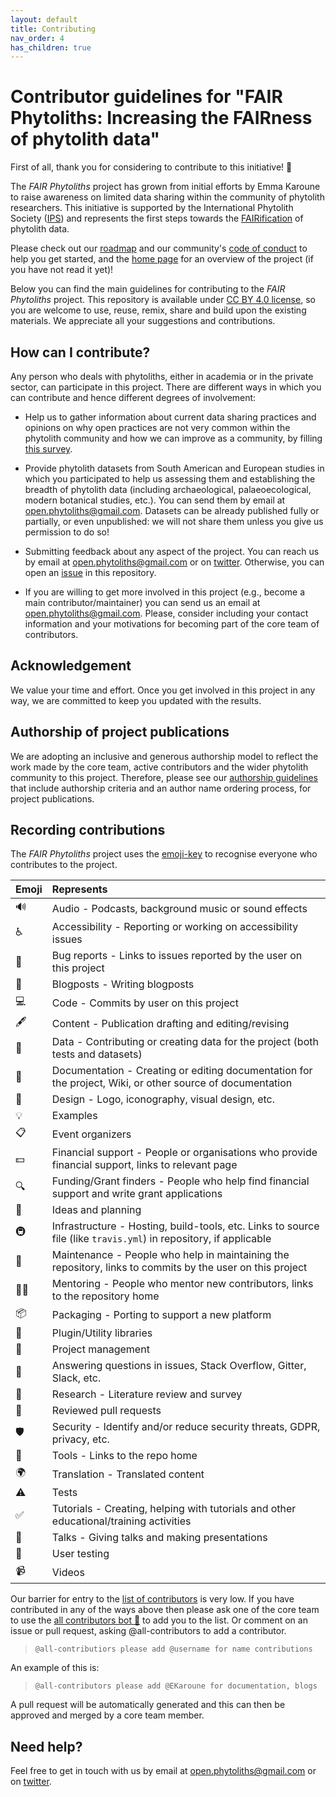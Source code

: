 ```yaml
---
layout: default
title: Contributing
nav_order: 4
has_children: true
---
```



# Contributor guidelines for "FAIR Phytoliths: Increasing the FAIRness of phytolith data"

First of all, thank you for considering to contribute to this initiative! :ear_of_rice:

The _FAIR Phytoliths_ project has grown from initial efforts by Emma Karoune to raise awareness on limited data sharing within the community of phytolith researchers. This initiative is supported by the International Phytolith Society ([IPS](https://phytoliths.org/)) and represents the first steps towards the [FAIRification](https://www.go-fair.org/fair-principles/) of phytolith data.

Please check out our [roadmap](https://open-phytoliths.github.io/FAIR-phytoliths/ROADMAP.html) and our community's [code of conduct](https://open-phytoliths.github.io/FAIR-phytoliths/CODE_OF_CONDUCT.html) to help you get started, and the [home page](https://open-phytoliths.github.io/FAIR-phytoliths/) for an overview of the project (if you have not read it yet)!

Below you can find the main guidelines for contributing to the _FAIR Phytoliths_ project. This repository is available under [CC BY 4.0 license](https://github.com/open-phytoliths/FAIR-phytoliths/blob/main/LICENSE.md), so you are welcome to use, reuse, remix, share and build upon the existing materials. We appreciate all your suggestions and contributions.

## How can I contribute?
Any person who deals with phytoliths, either in academia or in the private sector, can participate in this project. There are different ways in which you can contribute and hence different degrees of involvement:

* Help us to gather information about current data sharing practices and opinions on why open practices are not very common within the phytolith community and how we can improve as a community, by filling [this survey](https://docs.google.com/forms/d/e/1FAIpQLScTsVzHZkX_JKfhvoZKCpvihooaWduw_s_qSXNbUL99DfSM-w/viewform).

* Provide phytolith datasets from South American and European studies in which you participated to help us assessing them and establishing the breadth of phytolith data (including archaeological, palaeoecological, modern botanical studies, etc.). You can send them by email at [open.phytoliths@gmail.com](mailto:open.phytoliths@gmail.com). Datasets can be already published fully or partially, or even unpublished: we will not share them unless you give us permission to do so!

* Submitting feedback about any aspect of the project. You can reach us by email at [open.phytoliths@gmail.com](mailto:open.phytoliths@gmail.com) or on [twitter](https://twitter.com/open_phytoliths). Otherwise, you can open an [issue](https://github.com/open-phytoliths/FAIR-phytoliths/issues) in this repository.

* If you are willing to get more involved in this project (e.g., become a main contributor/maintainer) you can send us an email at [open.phytoliths@gmail.com](mailto:open.phytoliths@gmail.com). Please, consider including your contact information and your motivations for becoming part of the core team of contributors.

## Acknowledgement
We value your time and effort. Once you get involved in this project in any way, we are committed to keep you updated with the results.

## Authorship of project publications
We are adopting an inclusive and generous authorship model to reflect the work made by the core team, active contributors and the wider phytolith community to this project. Therefore, please see our [authorship guidelines](https://open-phytoliths.github.io/FAIR-phytoliths/Authorship-guidelines.html) that include authorship criteria and an author name ordering process, for project publications. 

## Recording contributions

The *FAIR Phytoliths* project uses the [emoji-key](https://allcontributors.org/docs/en/emoji-key) to recognise everyone who contributes to the project.

| Emoji | Represents                                                                  |
|:------|:----------------------------------------------------------------------------|
| 🔊  | Audio - Podcasts, background music or sound effects |
| ♿️ | Accessibility - Reporting or working on accessibility issues |
| 🐛 | Bug reports - Links to issues reported by the user on this project |
| 📝 | Blogposts - Writing blogposts |
| 💻 | Code - Commits by user on this project |
| 🖋  | Content - Publication drafting and editing/revising |
| 🔣  | Data - Contributing or creating data for the project (both tests and datasets) |
| 📖 | Documentation - Creating or editing documentation for the project, Wiki, or other source of documentation |
| 🎨 | Design - Logo, iconography, visual design, etc. |
| 💡 | Examples |
| 📋 | Event organizers |
| 💵 | Financial support - People or organisations who provide financial support, links to relevant page |
| 🔍 | Funding/Grant finders - People who help find financial support and write grant applications |
| 🤔 | Ideas and planning | 
| 🚇 | Infrastructure - Hosting, build-tools, etc. Links to source file (like `travis.yml`) in repository, if applicable |
| 🚧 | Maintenance - People who help in maintaining the repository, links to commits by the user on this project |
| 🧑‍🏫 | Mentoring - People who mentor new contributors, links to the repository home |
| 📦 | Packaging - Porting to support a new platform |
| 🔌 | Plugin/Utility libraries | 
| 📆 | Project management |
| 💬 | Answering questions in issues, Stack Overflow, Gitter, Slack, etc. |
| 🔬 | Research - Literature review and survey |
| 👀 | Reviewed pull requests |
| 🛡️ | Security - Identify and/or reduce security threats, GDPR, privacy, etc. |
| 🔧| Tools - Links to the repo home |
| 🌍 | Translation - Translated content |
| ⚠️ | Tests |
| ✅ | Tutorials - Creating, helping with tutorials and other educational/training activities |
| 📢 | Talks - Giving talks and making presentations |
| 📓 | User testing |
| 📹 | Videos | 

Our barrier for entry to the [list of contributors](https://open-phytoliths.github.io/FAIR-phytoliths/#contributors-) is very low. If you have contributed in any of the ways above then please ask one of the core team to use the [all contributors bot :robot:](https://allcontributors.org/docs/en/bot/overview) to add you to the list. Or comment on an issue or pull request, asking @all-contributors to add a contributor. 

> `@all-contributiors please add @username for name contributions`
  
An example of this is:

> `@all-contributors please add @EKaroune for documentation, blogs`

A pull request will be automatically generated and this can then be approved and merged by a core team member.

## Need help?
Feel free to get in touch with us by email at [open.phytoliths@gmail.com](mailto:open.phytoliths@gmail.com) or on [twitter](https://twitter.com/open_phytoliths).
